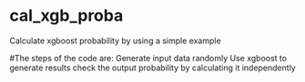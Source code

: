 # cal_xgb_proba
Calculate xgboost probability by using a simple example

#The steps of the code are:
  Generate input data randomly
  Use xgboost to generate results
  check the output probability by calculating it independently
